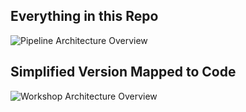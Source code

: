 ## Everything in this Repo
![Pipeline Architecture Overview](http://advancedspark.com/img/architecture-overview-768x563.png)

## Simplified Version Mapped to Code
![Workshop Architecture Overview](http://advancedspark.com/img/architecture-overview-mapped-to-code-768x563.png)
